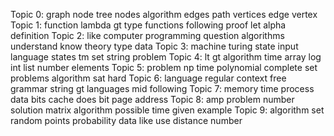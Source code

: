 Topic 0: graph node tree nodes algorithm edges path vertices edge vertex 
Topic 1: function lambda gt type functions following proof let alpha definition 
Topic 2: like computer programming question algorithms understand know theory type data 
Topic 3: machine turing state input language states tm set string problem 
Topic 4: lt gt algorithm time array log int list number elements 
Topic 5: problem np time polynomial complete set problems algorithm sat hard 
Topic 6: language regular context free grammar string gt languages mid following 
Topic 7: memory time process data bits cache does bit page address 
Topic 8: amp problem number solution matrix algorithm possible time given example 
Topic 9: algorithm set random points probability data like use distance number 